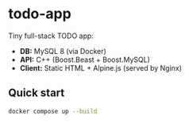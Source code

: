 # todo-app

Tiny full-stack TODO app:

* **DB:** MySQL 8 (via Docker)
* **API:** C++ (Boost.Beast + Boost.MySQL)
* **Client:** Static HTML + Alpine.js (served by Nginx)

## Quick start

```bash
docker compose up --build
```
